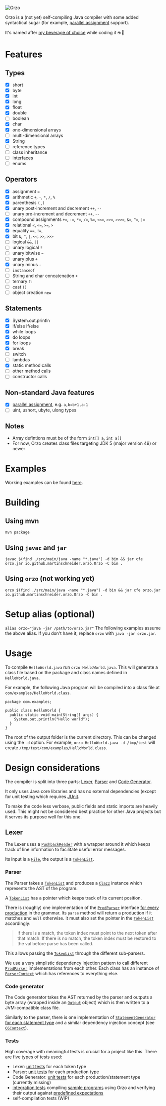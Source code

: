 ![Orzo](logo.png)

Orzo is a (not yet) self-compiling Java compiler with some added syntactical sugar (for example, [parallel assignment](https://en.wikipedia.org/wiki/Assignment_(computer_science)#Parallel_assignment) support).

It's named after [my beverage of choice](http://thecoffeeuniverse.org/caffe-dorzo-barley) while coding it ☕🌾

# Features

## Types
- [X] short
- [X] byte
- [X] int
- [X] long
- [X] float
- [X] double
- [ ] boolean
- [X] char
- [X] one-dimensional arrays
- [ ] multi-dimensional arrays
- [X] String
- [ ] reference types
- [ ] class inheritance
- [ ] interfaces
- [ ] enums

## Operators
- [X] assignment `=`
- [X] arithmetic `+`, `-`, `*`, `/`, `%`
- [X] parenthesis `(` ,`)`
- [X] unary post-increment and decrement `++`, `--`
- [ ] unary pre-increment and decrement `++`, `--`
- [X] compound assignments `+=`, `-=`, `*=`, `/=`, `%=`, `<<=`, `>>=`, `>>>=`, `&=`, `^=`, `|=`
- [X] relational `<`, `<=`, `>=`, `>`
- [X] equality `==`, `!=`,
- [X] bit `&`, `^`, `|`, `<<`, `>>`, `>>>`
- [ ] logical `&&`, `||`
- [ ] unary logical `!`
- [ ] unary bitwise `~`
- [ ] unary plus `+`
- [X] unary minus `-`
- [ ] `instanceof`
- [ ] String and char concatenation `+`
- [ ] ternary `?:`
- [ ] cast `()`
- [ ] object creation `new`

## Statements
- [X] System.out.println
- [X] if/else if/else
- [X] while loops
- [X] do loops
- [X] for loops
- [X] break
- [ ] switch
- [ ] lambdas
- [X] static method calls
- [ ] other method calls
- [ ] constructor calls

## Non-standard Java features
- [X] [parallel assignment](https://en.wikipedia.org/wiki/Assignment_(computer_science)#Parallel_assignment), e.g. `a,b=b+1,a-1`
- [ ] uint, ushort, ubyte, ulong types

## Notes
- Array defintions must be of the form `int[] a`, `int a[]`
- For now, Orzo creates class files targeting JDK 5 (major version 49) or newer

# Examples
Working examples can be found [here](src/test/resources/io/github/martinschneider/orzo/examples).

# Building

## Using mvn
`mvn package`

## Using `javac` and `jar`
`javac $(find ./src/main/java -name "*.java") -d bin && jar cfe orzo.jar io.github.martinschneider.orzo.Orzo -C bin .`

## Using `orzo` (not working yet)
`orzo $(find ./src/main/java -name "*.java") -d bin && jar cfe orzo.jar io.github.martinschneider.orzo.Orzo -C bin .`

# Setup alias (optional)
`alias orzo="java -jar /path/to/orzo.jar"`
The following examples assume the above alias. If you don't have it, replace `orzo` with `java -jar orzo.jar`.

# Usage

To compile `HelloWorld.java` run `orzo HelloWorld.java`. This will generate a class file based on the package and class names defined in `HelloWorld.java`.

For example, the following Java program will be compiled into a class file at `com/examples/HelloWorld.class`.

```
package com.examples;

public class HelloWorld {
  public static void main(String[] args) {
    System.out.println("Hello world");
  }
}
```

The root of the output folder is the current directory. This can be changed using the `-d` option. For example, `orzo HelloWorld.java -d /tmp/test` will create `/tmp/test/com/examples/HelloWorld.class`.

# Design considerations
The compiler is split into three parts: [Lexer](src/main/java/io/github/martinschneider/orzo/lexer/Lexer.java), [Parser](src/main/java/io/github/martinschneider/orzo/parser/Parser.java) and [Code Generator](src/main/java/io/github/martinschneider/orzo/codegen/CodeGenerator.java).

It only uses Java core libraries and has no external dependencies (except for unit testing which requires [JUnit](https://junit.org).

To make the code less verbose, public fields and static imports are heavily used. This might not be considered best practice for other Java projects but it serves its purpose well for this one.

## Lexer
The Lexer uses a [`PushbackReader`](https://docs.oracle.com/en/java/javase/14/docs/api/java.base/java/io/PushbackReader.html) with a wrapper around it which keeps track of line information to facilitate useful error messages.

Its input is a [`File`](https://docs.oracle.com/en/java/javase/14/docs/api/java.base/java/io/File.html), the output is a [`TokenList`](src/main/java/io/github/martinschneider/orzo/lexer/TokenList.java).

### Parser

The Parser takes a [`TokenList`](src/main/java/io/github/martinschneider/orzo/lexer/TokenList.java) and produces a [`Clazz`](src/main/java/io/github/martinschneider/orzo/parser/prdocutions/Clazz.java) instance which represents the AST of the program.

A [`TokenList`](src/main/java/io/github/martinschneider/orzo/lexer/TokenList.java) has a pointer which keeps track of its current position.

There is (roughly) one implementation of the [`ProdParser`](src/main/java/io/github/martinschneider/orzo/parser/ProdParser.java) interface [for every production](src/main/java/io/github/martinschneider/orzo/parser) in the grammar. Its `parse` method will return a production if it matches and `null` otherwise. It must also set the pointer in the [`TokenList`](src/main/java/io/github/martinschneider/orzo/lexer/TokenList.java) accordingly:

> If there is a match, the token index must point to the next token after that match. If there is no match, the token index must be restored to the val before parse has been called.

This allows passing the [`TokenList`](src/main/java/io/github/martinschneider/orzo/lexer/TokenList.java) through the different sub-parsers.

We use a very simplistic dependency injection pattern to call different [`ProdParser`](src/main/java/io/github/martinschneider/orzo/parser/ProdParser.java) implementations from each other. Each class has an instance of [`ParserContext`](src/main/java/io/github/martinschneider/orzo/parser/ParserContext.java) which has references to everything else.

### Code generator

The Code generator takes the AST returned by the parser and outputs a byte array (wrapped inside an [`Output`](src/main/java/io/github/martinschneider/orzo/codegen/Output.java) object) which is then written to a JVM-compatible class file.

Similarly to the parser, there is one implementation of [`StatementGenerator`](src/main/java/io/github/martinschneider/orzo/codegen/statement/StatementGenerator.java) [for each statement type](src/main/java/io/github/martinschneider/orzo/codegen/statement) and a similar dependency injection concept (see [`CGContext`](src/main/java/io/github/martinschneider/orzo/codegen/CGContext.java)).

### Tests

High coverage with meaningful tests is crucial for a project like this. There are five types of tests used:

 - Lexer: [unit tests](src/test/java/io/github/martinschneider/orzo/lexer) for each token type
 - Parser: [unit tests](src/test/java/io/github/martinschneider/orzo/parser) for each production type
 - Code Generator: [unit tests](src/test/java/io/github/martinschneider/orzo/codegen) for each production/statement type (currently missing)
 - [integration tests](src/test/java/io/github/martinschneider/orzo/OrzoTest.java) compiling [sample programs](src/test/resources/io/github/martinschneider/orzo/tests) using Orzo and verifying their output against [predefined expectations](src/test/resources/io/github/martinschneider/orzo/tests/output)
 - self-compilation tests (WIP)